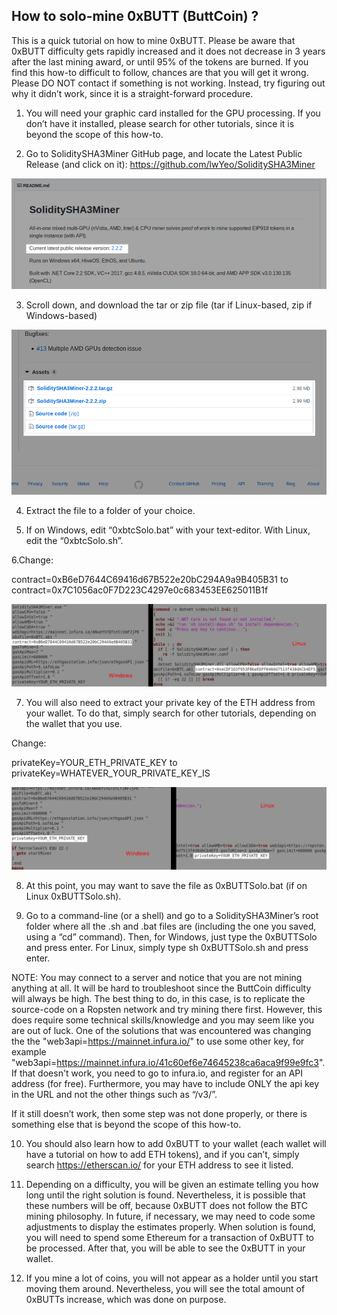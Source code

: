 ## How to solo-mine 0xBUTT (ButtCoin) ?

This is a quick tutorial on how to mine 0xBUTT. Please be aware that 0xBUTT difficulty gets rapidly increased and it does not decrease in 3 years after the last mining award, or until 95% of the tokens are burned. If you find this how-to difficult to follow, chances are that you will get it wrong. Please DO NOT contact if something is not working. Instead, try figuring out why it didn’t work, since it is a straight-forward procedure.

1. You will need your graphic card installed for the GPU processing. If you don’t have it installed, please search for other tutorials, since it is beyond the scope of this how-to.

2. Go to SoliditySHA3Miner GitHub page, and locate the Latest Public Release (and click on it):
https://github.com/lwYeo/SoliditySHA3Miner

![Alt text](https://raw.githubusercontent.com/butttcoin/tutorials/master/mining/solo/1.png?raw=true "SoliditySha3Miner")


3. Scroll down, and download the tar or zip file (tar if Linux-based, zip if Windows-based)

![Alt text](https://raw.githubusercontent.com/butttcoin/tutorials/master/mining/solo/2.png?raw=true "SoliditySha3Miner")


4. Extract the file to a folder of your choice.

5. If on Windows, edit “0xbtcSolo.bat” with your text-editor. With Linux, edit the “0xbtcSolo.sh”.

6.Change:

contract=0xB6eD7644C69416d67B522e20bC294A9a9B405B31
to
contract=0x7C1056ac0F7D223C4297e0c683453EE625011B1f

![Alt text](https://raw.githubusercontent.com/butttcoin/tutorials/master/mining/solo/3_.png?raw=true "Config") 



7. You will also need to extract your private key of the ETH address from your wallet. To do that, simply search for other tutorials, depending on the wallet that you use.

Change:

privateKey=YOUR_ETH_PRIVATE_KEY to
privateKey=WHATEVER_YOUR_PRIVATE_KEY_IS

![Alt text](https://raw.githubusercontent.com/butttcoin/tutorials/master/mining/solo/4a.png?raw=true "Config") 



8. At this point, you may want to save the file as 0xBUTTSolo.bat (if on Linux 0xBUTTSolo.sh).


9. Go to a command-line (or a shell) and go to a SoliditySHA3Miner’s root folder where all the .sh and .bat files are (including the one you saved, using a “cd” command). Then, for Windows, just type the 0xBUTTSolo and press enter. For Linux, simply type sh 0xBUTTSolo.sh and press enter.

NOTE:
You may connect to a server and notice that you are not mining anything at all. It will be hard to troubleshoot since the ButtCoin difficulty will always be high. The best thing to do, in this case, is to replicate the source-code on a Ropsten network and try mining there first.  However, this does require some technical skills/knowledge and you may seem like you are out of luck. One of the solutions that was encountered was changing the the "web3api=https://mainnet.infura.io/" to use some other key, for example "web3api=https://mainnet.infura.io/41c60ef6e74645238ca6aca9f99e9fc3". If that doesn't work, you need to go to infura.io, and register for an API address (for free). Furthermore, you may have to include ONLY the api key in the URL and not the other things such as “/v3/”.

If it still doesn’t work, then some step was not done properly, or there is something else that is beyond the scope of this how-to.

10. You should also learn how to add 0xBUTT to your wallet (each wallet will have a tutorial on how to add ETH tokens), and if you can’t, simply search https://etherscan.io/  for your ETH address to see it listed.

11. Depending on a difficulty, you will be given an estimate telling you how long until the right solution is found.  Nevertheless, it is possible that these numbers will be off, because 0xBUTT does not follow the BTC mining philosophy. In future, if necessary, we may need to code some adjustments to display the estimates properly. When solution is found, you will need to spend some Ethereum for a transaction of 0xBUTT to be processed. After that, you will be able to see the 0xBUTT in your wallet.

12. If you mine a lot of coins, you will not appear as a holder until you start moving them around. Nevertheless, you will see the total amount of 0xBUTTs increase, which was done on purpose.

